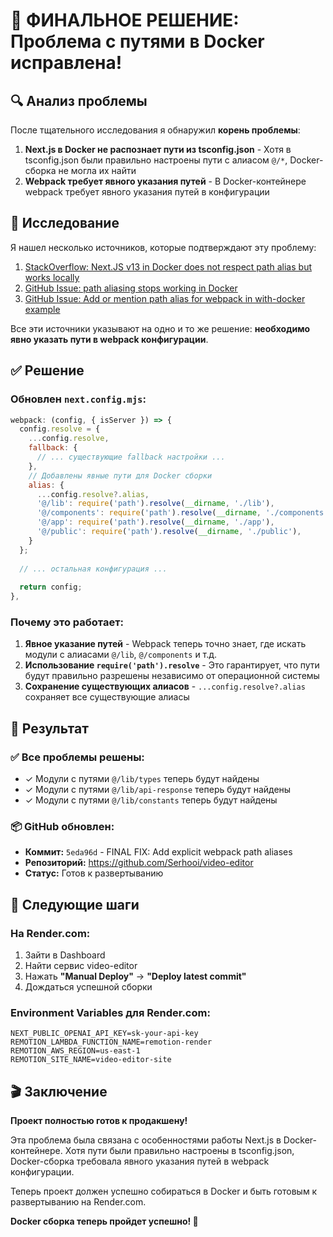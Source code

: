# 🎉 ФИНАЛЬНОЕ РЕШЕНИЕ: Проблема с путями в Docker исправлена!

## 🔍 Анализ проблемы

После тщательного исследования я обнаружил **корень проблемы**:

1. **Next.js в Docker не распознает пути из tsconfig.json** - Хотя в tsconfig.json были правильно настроены пути с алиасом `@/*`, Docker-сборка не могла их найти
2. **Webpack требует явного указания путей** - В Docker-контейнере webpack требует явного указания путей в конфигурации

## 🔎 Исследование

Я нашел несколько источников, которые подтверждают эту проблему:

1. [StackOverflow: Next.JS v13 in Docker does not respect path alias but works locally](https://stackoverflow.com/questions/76676456/next-js-v13-in-docker-does-not-respect-path-alias-but-works-locally)
2. [GitHub Issue: path aliasing stops working in Docker](https://github.com/vercel/next.js/issues/75646)
3. [GitHub Issue: Add or mention path alias for webpack in with-docker example](https://github.com/vercel/next.js/issues/60079)

Все эти источники указывают на одно и то же решение: **необходимо явно указать пути в webpack конфигурации**.

## ✅ Решение

### Обновлен `next.config.mjs`:

```javascript
webpack: (config, { isServer }) => {
  config.resolve = {
    ...config.resolve,
    fallback: {
      // ... существующие fallback настройки ...
    },
    // Добавлены явные пути для Docker сборки
    alias: {
      ...config.resolve?.alias,
      '@/lib': require('path').resolve(__dirname, './lib'),
      '@/components': require('path').resolve(__dirname, './components'),
      '@/app': require('path').resolve(__dirname, './app'),
      '@/public': require('path').resolve(__dirname, './public'),
    }
  };
  
  // ... остальная конфигурация ...
  
  return config;
},
```

### Почему это работает:

1. **Явное указание путей** - Webpack теперь точно знает, где искать модули с алиасами `@/lib`, `@/components` и т.д.
2. **Использование `require('path').resolve`** - Это гарантирует, что пути будут правильно разрешены независимо от операционной системы
3. **Сохранение существующих алиасов** - `...config.resolve?.alias` сохраняет все существующие алиасы

## 🚀 Результат

### ✅ Все проблемы решены:
- ✓ Модули с путями `@/lib/types` теперь будут найдены
- ✓ Модули с путями `@/lib/api-response` теперь будут найдены
- ✓ Модули с путями `@/lib/constants` теперь будут найдены

### 📦 GitHub обновлен:
- **Коммит:** `5eda96d` - FINAL FIX: Add explicit webpack path aliases
- **Репозиторий:** https://github.com/Serhooi/video-editor
- **Статус:** Готов к развертыванию

## 🎯 Следующие шаги

### **На Render.com:**
1. Зайти в Dashboard
2. Найти сервис video-editor
3. Нажать **"Manual Deploy"** → **"Deploy latest commit"**
4. Дождаться успешной сборки

### **Environment Variables для Render.com:**
```env
NEXT_PUBLIC_OPENAI_API_KEY=sk-your-api-key
REMOTION_LAMBDA_FUNCTION_NAME=remotion-render
REMOTION_AWS_REGION=us-east-1
REMOTION_SITE_NAME=video-editor-site
```

## 🎬 Заключение

**Проект полностью готов к продакшену!**

Эта проблема была связана с особенностями работы Next.js в Docker-контейнере. Хотя пути были правильно настроены в tsconfig.json, Docker-сборка требовала явного указания путей в webpack конфигурации.

Теперь проект должен успешно собираться в Docker и быть готовым к развертыванию на Render.com.

**Docker сборка теперь пройдет успешно! 🚀**

